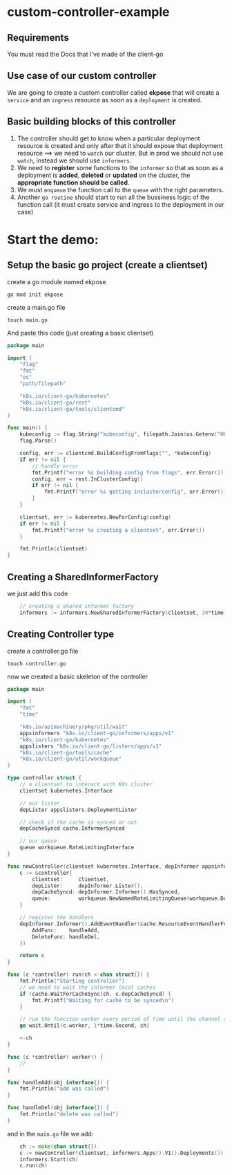 # custom-controller-example

## Requirements

You must read the Docs that I've made of the client-go

## Use case of our custom controller

We are going to create a custom controller called **ekpose** that will create a `service` and an `ingress` resource as soon as a `deployment` is created.

## Basic building blocks of this controller

1. The controller should get to know when a particular deployment resource is created and only after that it should expose that deployment resource ==> we need to `watch` our cluster. But in prod we should not use `watch`, instead we should use `informers`.
2. We need to **register** some functions to the `informer` so that as soon as a deployment is **added**, **deleted** or **updated** on the cluster, the **appropriate function should be called**.
3. We must `enqueue` the function call to the `queue` with the right parameters.
4. Another `go routine` should start to run all the bussiness logic of the function call (it must create service and ingress to the deployment in our case)

# Start the demo:

## Setup the basic go project (create a clientset)

create a go module named ekpose

`go mod init ekpose`

create a main.go file

`touch main.go`

And paste this code (just creating a basic clientset)

```go
package main

import (
	"flag"
	"fmt"
	"os"
	"path/filepath"

	"k8s.io/client-go/kubernetes"
	"k8s.io/client-go/rest"
	"k8s.io/client-go/tools/clientcmd"
)

func main() {
	kubeconfig := flag.String("kubeconfig", filepath.Join(os.Getenv("HOME"), ".kube", "config"), "Location to your kubeconfig file")
	flag.Parse()

	config, err := clientcmd.BuildConfigFromFlags("", *kubeconfig)
	if err != nil {
		// handle error
		fmt.Printf("error %s building config from flags", err.Error())
		config, err = rest.InClusterConfig()
		if err != nil {
			fmt.Printf("error %s getting inclusterconfig", err.Error())
		}
	}

	clientset, err := kubernetes.NewForConfig(config)
	if err != nil {
		fmt.Printf("error %s creating a clientset", err.Error())
	}

	fmt.Println(clientset)
}

```

## Creating a SharedInformerFactory

we just add this code
```go
	// creating a shared informer factory
	informers := informers.NewSharedInformerFactory(clientset, 30*time.Second)
```

## Creating Controller type


create a controller.go file

`touch controller.go`

now we created a basic skeleton of the controller

```go
package main

import (
	"fmt"
	"time"

	"k8s.io/apimachinery/pkg/util/wait"
	appsinformers "k8s.io/client-go/informers/apps/v1"
	"k8s.io/client-go/kubernetes"
	appslisters "k8s.io/client-go/listers/apps/v1"
	"k8s.io/client-go/tools/cache"
	"k8s.io/client-go/util/workqueue"
)

type controller struct {
	// a clientset to interact with K8s cluster
	clientset kubernetes.Interface

	// our lister
	depLister appslisters.DeploymentLister

	// check if the cache is synced or not
	depCacheSyncd cache.InformerSynced

	// our queue
	queue workqueue.RateLimitingInterface
}

func newController(clientset kubernetes.Interface, depInformer appsinformers.DeploymentInformer) *controller {
	c := &controller{
		clientset:     clientset,
		depLister:     depInformer.Lister(),
		depCacheSyncd: depInformer.Informer().HasSynced,
		queue:         workqueue.NewNamedRateLimitingQueue(workqueue.DefaultControllerRateLimiter(), "ekpose"),
	}

	// register the handlers
	depInformer.Informer().AddEventHandler(cache.ResourceEventHandlerFuncs{
		AddFunc:    handleAdd,
		DeleteFunc: handleDel,
	})

	return c
}

func (c *controller) run(ch <-chan struct{}) {
	fmt.Println("Starting controller")
	// we need to wait the informer local caches
	if !cache.WaitForCacheSync(ch, c.depCacheSyncd) {
		fmt.Printf("Waiting for cache to be synced\n")
	}

	// run the funciton worker every period of time until the channel ch is closed
	go wait.Until(c.worker, 1*time.Second, ch)

	<-ch
}

func (c *controller) worker() {
	//
}

func handleAdd(obj interface{}) {
	fmt.Println("add was called")
}

func handleDel(obj interface{}) {
	fmt.Println("delete was called")
}
```

and in the `main.go` file we add:

```go
    ch := make(chan struct{})
	c := newController(clientset, informers.Apps().V1().Deployments())
	informers.Start(ch)
	c.run(ch)
```
